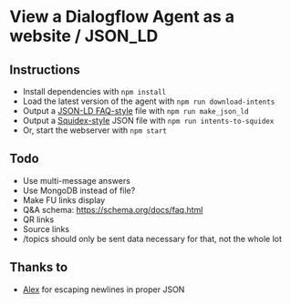 # View a Dialogflow Agent as a website / JSON_LD

## Instructions

* Install dependencies with `npm install`
* Load the latest version of the agent with `npm run download-intents`
* Output a [JSON-LD FAQ-style](https://developers.google.com/search/docs/data-types/faqpage) file with `npm run make_json_ld`
* Output a [Squidex-style](https://squidex.io/) JSON file with `npm run intents-to-squidex`
* Or, start the webserver with `npm start`


## Todo

* Use multi-message answers
* Use MongoDB instead of file?
* Make FU links display
* Q&A schema: https://schema.org/docs/faq.html
* QR links
* Source links
* /topics should only be sent data necessary for that, not the whole lot


## Thanks to

* [Alex](https://stackoverflow.com/a/4253415/1876628) for escaping newlines in proper JSON